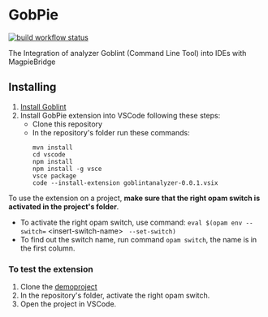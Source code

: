 # GobPie

[![build workflow status](https://github.com/goblint/GobPie/actions/workflows/build.yml/badge.svg)](https://github.com/goblint/GobPie/actions/workflows/build.yml)

The Integration of analyzer Goblint (Command Line Tool) into IDEs with MagpieBridge

## Installing

1. [Install Goblint](https://github.com/goblint/analyzer#installing)
2. Install GobPie extension into VSCode following these steps:
   * Clone this repository
   * In the repository's folder run these commands:
        ~~~
        mvn install
        cd vscode
        npm install
        npm install -g vsce
        vsce package
        code --install-extension goblintanalyzer-0.0.1.vsix
        ~~~

To use the extension on a project, **make sure that the right opam switch is activated in the project's folder**.

* To activate the right opam switch, use command: `eval $(opam env --switch=` \<insert-switch-name\> ` --set-switch)` <br>
* To find out the switch name, run command `opam switch`, the name is in the first column. 


### To test the extension

1. Clone the [demoproject](https://github.com/karoliineh/GoblintAnalyzer-DemoProject)
2. In the repository's folder, activate the right opam switch.
3. Open the project in VSCode.
